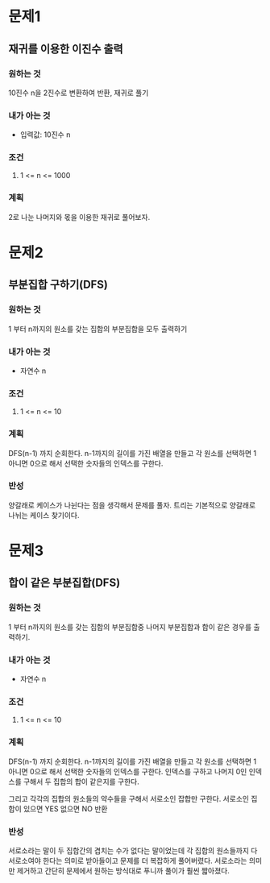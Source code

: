 # 문제1
## 재귀를 이용한 이진수 출력

### 원하는 것
10진수 n을 2진수로 변환하여 반환, 재귀로 풀기

### 내가 아는 것
- 입력값: 10진수 n

### 조건
1. 1 <= n <= 1000

### 계획
2로 나눈 나머지와 몫을 이용한 재귀로 풀어보자. 


# 문제2
## 부분집합 구하기(DFS)

### 원하는 것
1 부터 n까지의 원소를 갖는 집합의 부분집합을 모두 출력하기

### 내가 아는 것
- 자연수 n

### 조건
1. 1 <= n <= 10

### 계획
DFS(n-1) 까지 순회한다. 
n-1까지의 길이를 가진 배열을 만들고 각 원소를 선택하면 1 아니면 0으로 해서 선택한 숫자들의 인덱스를 구한다. 

### 반성
양갈래로 케이스가 나뉜다는 점을 생각해서 문제를 풀자. 트리는 기본적으로 양갈래로 나뉘는 케이스 찾기이다.  


# 문제3
## 합이 같은 부분집합(DFS)

### 원하는 것
1 부터 n까지의 원소를 갖는 집합의 부분집합중 나머지 부분집합과 합이 같은 경우를 출력하기. 

### 내가 아는 것
- 자연수 n

### 조건
1. 1 <= n <= 10

### 계획
DFS(n-1) 까지 순회한다. 
n-1까지의 길이를 가진 배열을 만들고 각 원소를 선택하면 1 아니면 0으로 해서 선택한 숫자들의 인덱스를 구한다.
인덱스를 구하고 나머지 0인 인덱스를 구해서 두 집합의 합이 같은지를 구한다. 

그리고 각각의 집합의 원소들의 약수들을 구해서 서로소인 잡합만 구한다. 서로소인 집합이 있으면 YES 없으면 NO 반환 

### 반성
서로소라는 말이 두 집합간의 겹치는 수가 없다는 말이었는데 각 집합의 원소들까지 다 서로소여야 한다는 의미로 받아들이고 문제를 더 복잡하게 풀어버렸다. 서로소라는 의미만 제거하고 간단히 문제에서 원하는 방식대로 푸니까 풀이가 훨씬 짧아졌다. 

